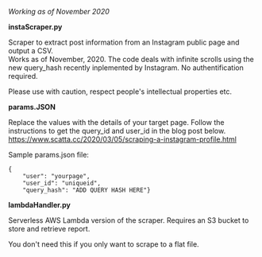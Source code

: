 *Working as of November 2020*

**instaScraper.py**

Scraper to extract post information from an Instagram public page and output a CSV.  
Works as of November, 2020. The code deals with infinite scrolls using the new query_hash recently inplemented by Instagram. 
No authentification required. 

Please use with caution, respect people's intellectual properties etc.

**params.JSON**

Replace the values with the details of your target page. Follow the instructions to get the query_id and user_id in the blog post below. 
https://www.scatta.cc/2020/03/05/scraping-a-instagram-profile.html

Sample params.json file:  

    {
        "user": "yourpage",  
        "user_id": "uniqueid",  
        "query_hash": "ADD QUERY HASH HERE"}  


**lambdaHandler.py**

Serverless AWS Lambda version of the scraper. Requires an S3 bucket to store and retrieve report.

You don't need this if you only want to scrape to a flat file.

